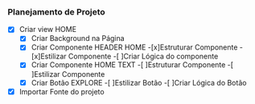 ### Planejamento de Projeto

-[x] Criar view HOME
    -[x] Criar Background na Página
    -[x] Criar Componente HEADER HOME
        -[x]Estruturar Componente
        -[x]Estilizar Componente
        -[ ]Criar Lógica do componente
    -[x] Criar Componente HOME TEXT
        -[ ]Estruturar Componente
        -[ ]Estilizar Componente
    -[x] Criar Botão EXPLORE
        -[ ]Estilizar Botão
        -[ ]Criar Lógica do Botão
-[x] Importar Fonte do projeto        